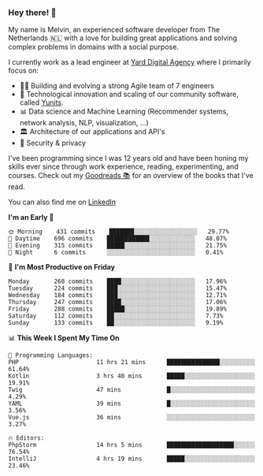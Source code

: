 ### Hey there! 👋

My name is Melvin, an experienced software developer from The Netherlands 🇳🇱 with a love for building great applications and solving complex problems in domains with a social purpose. 

I currently work as a lead engineer at [Yard Digital Agency](https://github.com/yardinternet) where I primarily focus on:

* 👏🏼 Building and evolving a strong Agile team of 7 engineers
* 🚀 Technological innovation and scaling of our community software, called [Yunits](https://www.yunits.com/).
* 📊 Data science and Machine Learning (Recommender systems, network analysis, NLP, visualization, ...)
* 🏛 Architecture of our applications and API's
* 🔐 Security & privacy

I've been programming since I was 12 years old and have been honing my skills ever since through work experience, reading, experimenting, and courses.
Check out my [Goodreads 📚](https://goodreads.com/melvinkoopmans) for an overview of the books that I've read. 

You can also find me on [LinkedIn](https://www.linkedin.com/in/melvinkoopmans)

<!--START_SECTION:waka-->
**I'm an Early 🐤** 

```text
🌞 Morning    431 commits    ███████░░░░░░░░░░░░░░░░░░   29.77% 
🌆 Daytime    696 commits    ████████████░░░░░░░░░░░░░   48.07% 
🌃 Evening    315 commits    █████░░░░░░░░░░░░░░░░░░░░   21.75% 
🌙 Night      6 commits      ░░░░░░░░░░░░░░░░░░░░░░░░░   0.41%

```
📅 **I'm Most Productive on Friday** 

```text
Monday       260 commits    ████░░░░░░░░░░░░░░░░░░░░░   17.96% 
Tuesday      224 commits    ███░░░░░░░░░░░░░░░░░░░░░░   15.47% 
Wednesday    184 commits    ███░░░░░░░░░░░░░░░░░░░░░░   12.71% 
Thursday     247 commits    ████░░░░░░░░░░░░░░░░░░░░░   17.06% 
Friday       288 commits    █████░░░░░░░░░░░░░░░░░░░░   19.89% 
Saturday     112 commits    ██░░░░░░░░░░░░░░░░░░░░░░░   7.73% 
Sunday       133 commits    ██░░░░░░░░░░░░░░░░░░░░░░░   9.19%

```


📊 **This Week I Spent My Time On** 

```text
💬 Programming Languages: 
PHP                      11 hrs 21 mins      ███████████████░░░░░░░░░░   61.64% 
Kotlin                   3 hrs 40 mins       █████░░░░░░░░░░░░░░░░░░░░   19.91% 
Twig                     47 mins             █░░░░░░░░░░░░░░░░░░░░░░░░   4.29% 
YAML                     39 mins             █░░░░░░░░░░░░░░░░░░░░░░░░   3.56% 
Vue.js                   36 mins             ░░░░░░░░░░░░░░░░░░░░░░░░░   3.27%

🔥 Editors: 
PhpStorm                 14 hrs 5 mins       ███████████████████░░░░░░   76.54% 
IntelliJ                 4 hrs 19 mins       █████░░░░░░░░░░░░░░░░░░░░   23.46%

```


<!--END_SECTION:waka-->
